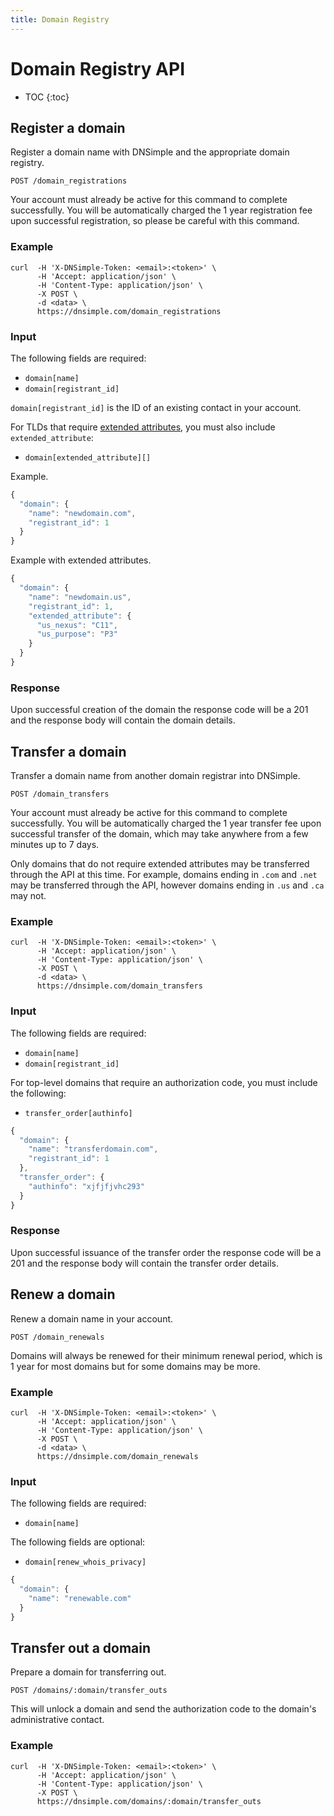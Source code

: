```yaml
---
title: Domain Registry
---
```


# Domain Registry API

* TOC
{:toc}


## Register a domain

Register a domain name with DNSimple and the appropriate domain registry.

    POST /domain_registrations

Your account must already be active for this command to complete successfully.
You will be automatically charged the 1 year registration fee upon successful registration,
so please be careful with this command.

### Example

    curl  -H 'X-DNSimple-Token: <email>:<token>' \
          -H 'Accept: application/json' \
          -H 'Content-Type: application/json' \
          -X POST \
          -d <data> \
          https://dnsimple.com/domain_registrations

### Input

The following fields are required:

- `domain[name]`
- `domain[registrant_id]`

`domain[registrant_id]` is the ID of an existing contact in your account.

For TLDs that require [extended attributes](/extended-attributes/),
you must also include `extended_attribute`:

- `domain[extended_attribute][]`

Example.

~~~ js
{
  "domain": {
    "name": "newdomain.com",
    "registrant_id": 1
  }
}
~~~

Example with extended attributes.

~~~ js
{
  "domain": {
    "name": "newdomain.us",
    "registrant_id": 1,
    "extended_attribute": {
      "us_nexus": "C11",
      "us_purpose": "P3"
    }
  }
}
~~~

### Response

Upon successful creation of the domain the response code will be a 201
and the response body will contain the domain details.

<!-- TODO
~~~ js
TODO
~~~
-->


## Transfer a domain

Transfer a domain name from another domain registrar into DNSimple.

    POST /domain_transfers

Your account must already be active for this command to complete successfully.
You will be automatically charged the 1 year transfer fee upon successful transfer of the domain,
which may take anywhere from a few minutes up to 7 days.

Only domains that do not require extended attributes may be transferred through the API at this time.
For example, domains ending in `.com` and `.net` may be transferred through the API,
however domains ending in `.us` and `.ca` may not.

### Example

    curl  -H 'X-DNSimple-Token: <email>:<token>' \
          -H 'Accept: application/json' \
          -H 'Content-Type: application/json' \
          -X POST \
          -d <data> \
          https://dnsimple.com/domain_transfers

### Input

The following fields are required:

- `domain[name]`
- `domain[registrant_id]`

For top-level domains that require an authorization code,
you must include the following:

- `transfer_order[authinfo]`

~~~ js
{
  "domain": {
    "name": "transferdomain.com",
    "registrant_id": 1
  },
  "transfer_order": {
    "authinfo": "xjfjfjvhc293"
  }
}
~~~

### Response

Upon successful issuance of the transfer order the response code will be a 201
and the response body will contain the transfer order details.

<!-- TODO
~~~ js
TODO
~~~
-->


## Renew a domain

Renew a domain name in your account.

    POST /domain_renewals

Domains will always be renewed for their minimum renewal period,
which is 1 year for most domains but for some domains may be more.

### Example

    curl  -H 'X-DNSimple-Token: <email>:<token>' \
          -H 'Accept: application/json' \
          -H 'Content-Type: application/json' \
          -X POST \
          -d <data> \
          https://dnsimple.com/domain_renewals

### Input

The following fields are required:

- `domain[name]`

The following fields are optional:

- `domain[renew_whois_privacy]`

~~~ js
{
  "domain": {
    "name": "renewable.com"
  }
}
~~~

<!-- TODO
### Response

~~~ js
~~~
-->


## Transfer out a domain

Prepare a domain for transferring out.

    POST /domains/:domain/transfer_outs

This will unlock a domain and send the authorization code to the domain's administrative contact.

### Example

    curl  -H 'X-DNSimple-Token: <email>:<token>' \
          -H 'Accept: application/json' \
          -H 'Content-Type: application/json' \
          -X POST \
          https://dnsimple.com/domains/:domain/transfer_outs

<!-- TODO
### Response

~~~ js
~~~
-->
